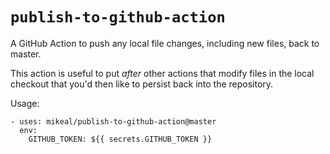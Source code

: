 # `publish-to-github-action`

A GitHub Action to push any local file changes, including new files, back to master.

This action is useful to put *after* other actions that modify files in the local checkout
that you'd then like to persist back into the repository.

Usage:

```
- uses: mikeal/publish-to-github-action@master
  env:
    GITHUB_TOKEN: ${{ secrets.GITHUB_TOKEN }}
```
